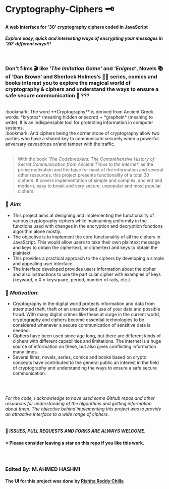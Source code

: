# Cryptography-Ciphers :old_key:
#### A web interface for '30' cryptography ciphers coded in JavaScript
#### *Explore easy, quick and interesting ways of encrypting your messages in ‘30’ different ways!!!*
<br/>

### Don't films :clapper: like *'The Imitation Game'* and *‘Enigma’*, Novels :books: of ‘Dan Brown’ and Sherlock Holmes‘s :male_detective: series, comics and books interest you to explore the magical world of cryptography & ciphers and understand the ways to ensure a safe secure communication :star_struck: ??? 
<br/>
:bookmark: The word **Cryptography** is derived from Ancient Greek words: *kryptos* (meaning hidden or secret) + *graphein* (meaning to write). It is an indispensable tool for protecting information in computer systems.<br/>
:bookmark: And ciphers being the corner stone of cryptography allow two parties who have a shared key to 
communicate securely when a powerful adversary eavesdrops or/and tamper with the traffic. <br/><br/>

> With the book *'The Codebreakers: The Comprehensive History of Secret Communication from Ancient Times to the Internet'* as the prime motivation and the base for most of the information and several other resources, this project presents functionality of a total 30 ciphers. It covers implementation of 
simple and complex, ancient and modern, easy to break and very secure, unpopular and most popular ciphers. 

### :closed_lock_with_key:	*Aim*:
* This project aims at designing and implementing the functionality of various cryptography ciphers while maintaining uniformity in the functions used with changes in the encryption and decryption functions algorithm alone mostly. 
* The objective is to implement the core functionality of all the ciphers in JavaScript. This would 
allow users to take their own plaintext message and keys to obtain the ciphertext, or ciphertext and 
keys to obtain the plaintext
* This provides a practical approach to the ciphers by developing a simple and appealing user interface. 
* The interface developed provides users information about the cipher and also instructions to use the particular cipher with examples of keys (keyword, n X n keysquare, period, number of rails, etc.)

### :closed_lock_with_key: *Motivation*:
* Cryptography in the digital world protects information and data 
from attempted theft, theft or an unauthorised use of your data and possible fraud. With many digital crimes like 
these at surge in the current world, cryptography and ciphers become essential technologies to 
be considered whenever a secure communication of sensitive data is needed.
* Ciphers have been used since age long, but there are different kinds of ciphers with different 
capabilities and limitations. The internet is a huge source of information on these, but also 
gives conflicting information many times. 
* Several films, novels, series, comics and books based on crypto concepts have contributed to the general public an interest in the field of 
cryptography and understanding the ways to ensure a safe secure communication. 

<br/>
<br/>

*For the code, I acknowledge to have used some Github repos and other resources for understanding of the algorithms and getting information about them. The objective behind implementing this project was to provide an attractive interface to a wide range of ciphers.*  
<br/>
#### :christmas_tree: *ISSUES, PULL REQUESTS AND FORKS ARE ALWAYS WELCOME.*
#### :star: Please consider leaving a star on this repo if you like this work. 
<br/>

### Edited By: M.AHMED HASHMI

#### The UI for this project was done by [Rishita Reddy Chilla](https://github.com/RishitaReddyChilla)
